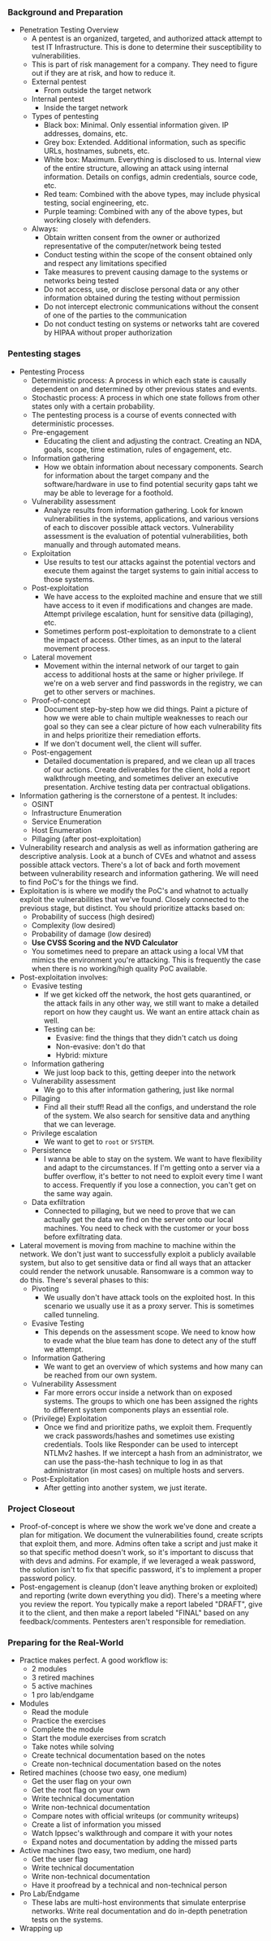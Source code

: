 ### Background and Preparation
- Penetration Testing Overview
	- A pentest is an organized, targeted, and authorized attack attempt to test IT Infrastructure. This is done to determine their susceptibility to vulnerabilities.
	- This is part of risk management for a company. They need to figure out if they are at risk, and how to reduce it.
	- External pentest
		- From outside the target network
	- Internal pentest
		- Inside the target network
	- Types of pentesting
		- Black box: Minimal. Only essential information given. IP addresses, domains, etc.
		- Grey box: Extended. Additional information, such as specific URLs, hostnames, subnets, etc.
		- White box: Maximum. Everything is disclosed to us. Internal view of the entire structure, allowing an attack using internal information. Details on configs, admin credentials, source code, etc.
		- Red team: Combined with the above types, may include physical testing, social engineering, etc.
		- Purple teaming: Combined with any of the above types, but working closely with defenders.
	- Always:
		- Obtain written consent from the owner or authorized representative of the computer/network being tested
		- Conduct testing within the scope of the consent obtained only and respect any limitations specified
		- Take measures to prevent causing damage to the systems or networks being tested
		- Do not access, use, or disclose personal data or any other information obtained during the testing without permission
		- Do not intercept electronic communications without the consent of one of the parties to the communication
		- Do not conduct testing on systems or networks taht are covered by HIPAA without proper authorization

### Pentesting stages
- Pentesting Process
	- Deterministic process: A process in which each state is causally dependent on and determined by other previous states and events.
	- Stochastic process: A process in which one state follows from other states only with a certain probability.
	- The pentesting process is a course of events connected with deterministic processes.
	- Pre-engagement
		- Educating the client and adjusting the contract. Creating an NDA, goals, scope, time estimation, rules of engagement, etc.
	- Information gathering
		- How we obtain information about necessary components. Search for information about the target company and the software/hardware in use to find potential security gaps taht we may be able to leverage for a foothold.
	- Vulnerability assessment
		- Analyze results from information gathering. Look for known vulnerabilities in the systems, applications, and various versions of each to discover possible attack vectors. Vulnerability assessment is the evaluation of potential vulnerabilities, both manually and through automated means.
	- Exploitation
		- Use results to test our attacks against the potential vectors and execute them against the target systems to gain initial access to those systems.
	- Post-exploitation
		- We have access to the exploited machine and ensure that we still have access to it even if modifications and changes are made. Attempt privilege escalation, hunt for sensitive data (pillaging), etc. 
		- Sometimes perform post-exploitation to demonstrate to a client the impact of access. Other times, as an input to the lateral movement process.
	- Lateral movement
		- Movement within the internal network of our target to gain access to additional hosts at the same or higher privilege. If we're on a web server and find passwords in the registry, we can get to other servers or machines.
	- Proof-of-concept
		- Document step-by-step how we did things. Paint a picture of how we were able to chain multiple weaknesses to reach our goal so they can see a clear picture of how each vulnerability fits in and helps prioritize their remediation efforts. 
		- If we don't document well, the client will suffer.
	- Post-engagement 
		- Detailed documentation is prepared, and we clean up all traces of our actions. Create deliverables for the client, hold a report walkthrough meeting, and sometimes deliver an executive presentation. Archive testing data per contractual obligations.
- Information gathering is the cornerstone of a pentest. It includes:
	- OSINT
	- Infrastructure Enumeration
	- Service Enumeration
	- Host Enumeration
	- Pillaging (after post-exploitation)
- Vulnerability research and analysis as well as information gathering are descriptive analysis. Look at a bunch of CVEs and whatnot and assess possible attack vectors. There's a lot of back and forth movement between vulnerability research and information gathering. We will need to find PoC's for the things we find.
- Exploitation is is where we modify the PoC's and whatnot to actually exploit the vulnerabilities that we've found. Closely connected to the previous stage, but distinct. You should prioritize attacks based on:
	- Probability of success (high desired)
	- Complexity (low desired)
	- Probability of damage (low desired)
	- **Use CVSS Scoring and the NVD Calculator**
	- You sometimes need to prepare an attack using a local VM that mimics the environment you're attacking. This is frequently the case when there is no working/high quality PoC available.
- Post-exploitation involves:
	- Evasive testing
		- If we get kicked off the network, the host gets quarantined, or the attack fails in any other way, we still want to make a detailed report on how they caught us. We want an entire attack chain as well.
		- Testing can be:
			- Evasive: find the things that they didn't catch us doing
			- Non-evasive: don't do that
			- Hybrid: mixture
	- Information gathering
		- We just loop back to this, getting deeper into the network
	- Vulnerability assessment
		- We go to this after information gathering, just like normal
	- Pillaging
		- Find all their stuff! Read all the configs, and understand the role of the system. We also search for sensitive data and anything that we can leverage.
	- Privilege escalation
		- We want to get to `root` or `SYSTEM`. 
	- Persistence
		- I wanna be able to stay on the system. We want to have flexibility and adapt to the circumstances. If I'm getting onto a server via a buffer overflow, it's better to not need to exploit every time I want to access. Frequently if you lose a connection, you can't get on the same way again.
	- Data exfiltration
		- Connected to pillaging, but we need to prove that we can actually get the data we find on the server onto our local machines. You need to check with the customer or your boss before exfiltrating data.
- Lateral movement is moving from machine to machine within the network. We don't just want to successfully exploit a publicly available system, but also to get sensitive data or find all ways that an attacker could render the network unusable. Ransomware is a common way to do this. There's several phases to this:
	- Pivoting
		- We usually don't have attack tools on the exploited host. In this scenario we usually use it as a proxy server. This is sometimes called tunneling. 
	- Evasive Testing
		- This depends on the assessment scope. We need to know how to evade what the blue team has done to detect any of the stuff we attempt.
	- Information Gathering
		- We want to get an overview of which systems and how many can be reached from our own system.
	- Vulnerability Assessment
		- Far more errors occur inside a network than on exposed systems. The groups to which one has been assigned the rights to different system components plays an essential role.
	- (Privilege) Exploitation
		- Once we find and prioritize paths, we exploit them. Frequently we crack passwords/hashes and sometimes use existing credentials. Tools like Responder can be used to intercept NTLMv2 hashes. If we intercept a hash from an administrator, we can use the pass-the-hash technique to log in as that administrator (in most cases) on multiple hosts and servers.
	- Post-Exploitation
		- After getting into another system, we just iterate.

### Project Closeout
- Proof-of-concept is where we show the work we've done and create a plan for mitigation. We document the vulnerabilities found, create scripts that exploit them, and more. Admins often take a script and just make it so that specific method doesn't work, so it's important to discuss that with devs and admins. For example, if we leveraged a weak password, the solution isn't to fix that specific password, it's to implement a proper password policy.
- Post-engagement is cleanup (don't leave anything broken or exploited) and reporting (write down everything you did). There's a meeting where you review the report. You typically make a report labeled "DRAFT", give it to the client, and then make a report labeled "FINAL" based on any feedback/comments. Pentesters aren't responsible for remediation.

### Preparing for the Real-World
- Practice makes perfect. A good workflow is:
	- 2 modules
	- 3 retired machines
	- 5 active machines
	- 1 pro lab/endgame
- Modules
	- Read the module
	- Practice the exercises
	- Complete the module
	- Start the module exercises from scratch
	- Take notes while solving
	- Create technical documentation based on the notes
	- Create non-technical documentation based on the notes
- Retired machines (choose two easy, one medium)
	- Get the user flag on your own
	- Get the root flag on your own
	- Write technical documentation
	- Write non-technical documentation
	- Compare notes with official writeups (or community writeups)
	- Create a list of information you missed
	- Watch Ippsec's walkthrough and compare it with your notes
	- Expand notes and documentation by adding the missed parts
- Active machines (two easy, two medium, one hard)
	- Get the user flag
	- Write technical documentation
	- Write non-technical documentation
	- Have it proofread by a technical and non-technical person
- Pro Lab/Endgame
	- These labs are multi-host environments that simulate enterprise networks. Write real documentation and do in-depth penetration tests on the systems.
- Wrapping up